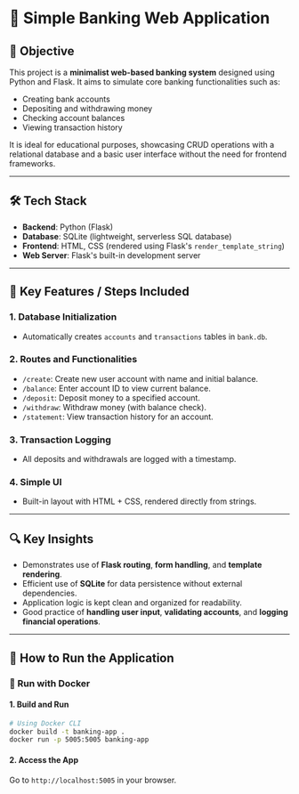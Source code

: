 # 🏦 Simple Banking Web Application

## 📌 Objective

This project is a **minimalist web-based banking system** designed using Python and Flask. It aims to simulate core banking functionalities such as:

* Creating bank accounts
* Depositing and withdrawing money
* Checking account balances
* Viewing transaction history

It is ideal for educational purposes, showcasing CRUD operations with a relational database and a basic user interface without the need for frontend frameworks.

---

## 🛠️ Tech Stack

* **Backend**: Python (Flask)
* **Database**: SQLite (lightweight, serverless SQL database)
* **Frontend**: HTML, CSS (rendered using Flask's `render_template_string`)
* **Web Server**: Flask's built-in development server

---

## 🧾 Key Features / Steps Included

### 1. **Database Initialization**

* Automatically creates `accounts` and `transactions` tables in `bank.db`.

### 2. **Routes and Functionalities**

* `/create`: Create new user account with name and initial balance.
* `/balance`: Enter account ID to view current balance.
* `/deposit`: Deposit money to a specified account.
* `/withdraw`: Withdraw money (with balance check).
* `/statement`: View transaction history for an account.

### 3. **Transaction Logging**

* All deposits and withdrawals are logged with a timestamp.

### 4. **Simple UI**

* Built-in layout with HTML + CSS, rendered directly from strings.

---

## 🔍 Key Insights

* Demonstrates use of **Flask routing**, **form handling**, and **template rendering**.
* Efficient use of **SQLite** for data persistence without external dependencies.
* Application logic is kept clean and organized for readability.
* Good practice of **handling user input**, **validating accounts**, and **logging financial operations**.

---

## 🚀 How to Run the Application

### 🐳 Run with Docker

#### 1. Build and Run

```bash
# Using Docker CLI
docker build -t banking-app .
docker run -p 5005:5005 banking-app
```

#### 2. Access the App

Go to `http://localhost:5005` in your browser.
